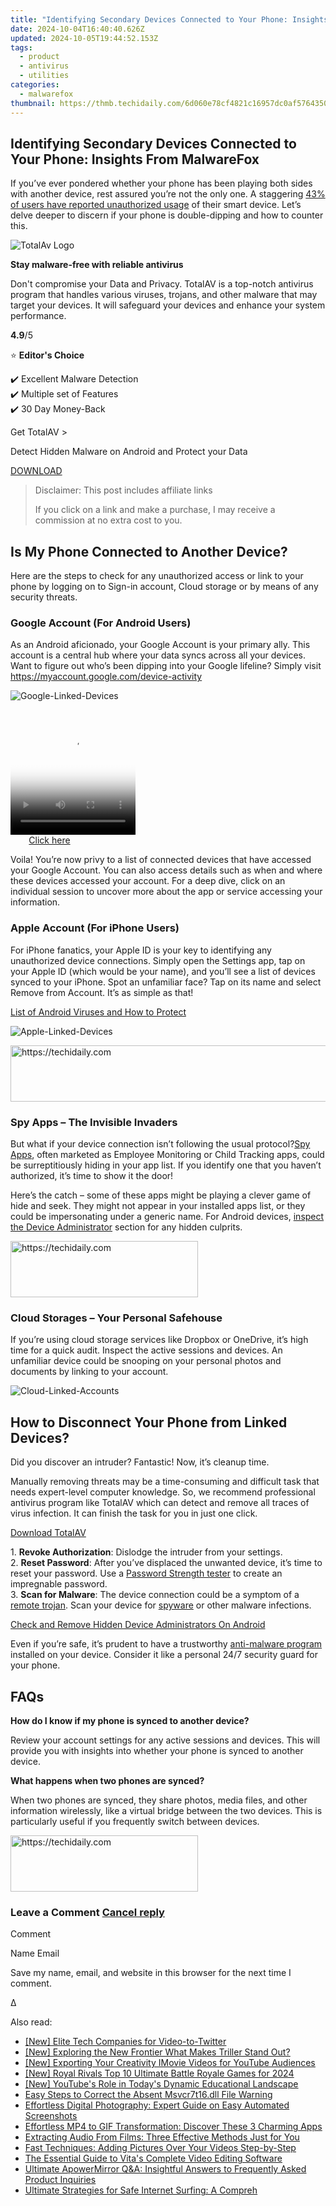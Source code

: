 ```yaml
---
title: "Identifying Secondary Devices Connected to Your Phone: Insights From MalwareFox"
date: 2024-10-04T16:40:40.626Z
updated: 2024-10-05T19:44:52.153Z
tags:
  - product
  - antivirus
  - utilities
categories:
  - malwarefox
thumbnail: https://thmb.techidaily.com/6d060e78cf4821c16957dc0af5764350800050d4c706e3284222e7ce2389a41f.jpg
---
```


## Identifying Secondary Devices Connected to Your Phone: Insights From MalwareFox

If you’ve ever pondered whether your phone has been playing both sides with another device, rest assured you’re not the only one. A staggering [43% of users have reported unauthorized usage](https://obj.umiacs.umd.edu/ieeesp23/Misuse%5FSH%5FDevices.pdf) of their smart device. Let’s delve deeper to discern if your phone is double-dipping and how to counter this.

![TotalAv Logo](https://www.malwarefox.com/wp-content/uploads/2024/02/totalav-svg.webp "totalav-svg")

**Stay malware-free with reliable antivirus**

Don't compromise your Data and Privacy. TotalAV is a top-notch antivirus program that handles various viruses, trojans, and other malware that may target your devices. It will safeguard your devices and enhance your system performance.

**4.9**/5

⭐ **Editor's Choice**

✔️ Excellent Malware Detection  
✔️ Multiple set of Features  
✔️ 30 Day Money-Back

[](https://tools.techidaily.com/malwarefox/products/) Get TotalAV > 

Detect Hidden Malware on Android and Protect your Data

[DOWNLOAD](https://tools.techidaily.com/malwarefox/products/) 

>  Disclaimer: This post includes affiliate links
>
>  If you click on a link and make a purchase, I may receive a commission at no extra cost to you.
>

## Is My Phone Connected to Another Device?

Here are the steps to check for any unauthorized access or link to your phone by logging on to Sign-in account, Cloud storage or by means of any security threats.

### Google Account (For Android Users)

As an Android aficionado, your Google Account is your primary ally. This account is a central hub where your data syncs across all your devices. Want to figure out who’s been dipping into your Google lifeline? Simply visit <https://myaccount.google.com/device-activity>

![](https://www.malwarefox.com/wp-content/uploads/2024/01/Google-Linked-Devices.webp "Google-Linked-Devices")

<!-- affiliate ads begin -->
<span id="1374820">
					<video width="200" height="200" style="cursor:pointer"
           poster="//a.impactradius-go.com/display-clicktoplayimage/1374820.png"
           onclick="if(!this.playClicked){this.play();this.setAttribute('controls',true);this.playClicked=true;}">
	   <source src="//a.impactradius-go.com/display-ad/15852-1374820">
	   <img src="//a.impactradius-go.com/display-clicktoplayimage/1374820.png" style="border: none; height: 100%; width: 100%; object-fit: contain">
	</video>
	<div style="width:125px;text-align:center"><a href="javascript:window.open(decodeURIComponent('https%3A%2F%2Fthefitville.pxf.io%2Fc%2F5597632%2F1374820%2F15852'), '_blank');void(0);">Click here</a></div>
</span>
<img height="0" width="0" src="https://imp.pxf.io/i/5597632/1374820/15852" style="position:absolute;visibility:hidden;" border="0" />
<!-- affiliate ads end -->

Voila! You’re now privy to a list of connected devices that have accessed your Google Account. You can also access details such as when and where these devices accessed your account. For a deep dive, click on an individual session to uncover more about the app or service accessing your information.

### Apple Account (For iPhone Users)

For iPhone fanatics, your Apple ID is your key to identifying any unauthorized device connections. Simply open the Settings app, tap on your Apple ID (which would be your name), and you’ll see a list of devices synced to your iPhone. Spot an unfamiliar face? Tap on its name and select Remove from Account. It’s as simple as that!

[List of Android Viruses and How to Protect](https://tools.techidaily.com/malwarefox/products/)

![](https://www.malwarefox.com/wp-content/uploads/2024/01/Apple-Linked-Devices.webp "Apple-Linked-Devices")

<!-- affiliate ads begin -->
<a href="https://aligracehair.sjv.io/c/5597632/1997648/19272" target="_top" id="1997648">
  <img src="//a.impactradius-go.com/display-ad/19272-1997648" border="0" alt="https://techidaily.com" width="728" height="90"/>
</a>
<img height="0" width="0" src="https://aligracehair.sjv.io/i/5597632/1997648/19272" style="position:absolute;visibility:hidden;" border="0" />
<!-- affiliate ads end -->

### Spy Apps – The Invisible Invaders

But what if your device connection isn’t following the usual protocol?[Spy Apps](https://tools.techidaily.com/malwarefox/products/), often marketed as Employee Monitoring or Child Tracking apps, could be surreptitiously hiding in your app list. If you identify one that you haven’t authorized, it’s time to show it the door!

Here’s the catch – some of these apps might be playing a clever game of hide and seek. They might not appear in your installed apps list, or they could be impersonating under a generic name. For Android devices, [inspect the Device Administrator](https://tools.techidaily.com/malwarefox/products/) section for any hidden culprits.

<!-- affiliate ads begin -->
<a href="https://homestyler.sjv.io/c/5597632/1943648/22993" target="_top" id="1943648">
  <img src="//a.impactradius-go.com/display-ad/22993-1943648" border="0" alt="https://techidaily.com" width="300" height="90"/>
</a>
<img height="0" width="0" src="https://homestyler.sjv.io/i/5597632/1943648/22993" style="position:absolute;visibility:hidden;" border="0" />
<!-- affiliate ads end -->

### Cloud Storages – Your Personal Safehouse

If you’re using cloud storage services like Dropbox or OneDrive, it’s high time for a quick audit. Inspect the active sessions and devices. An unfamiliar device could be snooping on your personal photos and documents by linking to your account.

![](https://www.malwarefox.com/wp-content/uploads/2024/01/Cloud-Linked-Accounts.webp "Cloud-Linked-Accounts")

## How to Disconnect Your Phone from Linked Devices?

Did you discover an intruder? Fantastic! Now, it’s cleanup time.

Manually removing threats may be a time-consuming and difficult task that needs expert-level computer knowledge. So, we recommend professional antivirus program like TotalAV which can detect and remove all traces of virus infection. It can finish the task for you in just one click.

[Download TotalAV](https://tools.techidaily.com/malwarefox/products/)

1\. **Revoke Authorization**: Dislodge the intruder from your settings.  
2\. **Reset Password**: After you’ve displaced the unwanted device, it’s time to reset your password. Use a [Password Strength tester](https://tools.techidaily.com/malwarefox/products/) to create an impregnable password.  
3\. **Scan for Malware**: The device connection could be a symptom of a [remote trojan](https://tools.techidaily.com/malwarefox/products/). Scan your device for [spyware](https://tools.techidaily.com/malwarefox/products/) or other malware infections.

[Check and Remove Hidden Device Administrators On Android](https://tools.techidaily.com/malwarefox/products/)

Even if you’re safe, it’s prudent to have a trustworthy [anti-malware program](https://tools.techidaily.com/malwarefox/products/) installed on your device. Consider it like a personal 24/7 security guard for your phone.

## FAQs

**How do I know if my phone is synced to another device?** 

Review your account settings for any active sessions and devices. This will provide you with insights into whether your phone is synced to another device.

**What happens when two phones are synced?** 

When two phones are synced, they share photos, media files, and other information wirelessly, like a virtual bridge between the two devices. This is particularly useful if you frequently switch between devices.

<!-- affiliate ads begin -->
<a href="https://aligracehair.sjv.io/c/5597632/2016129/19272" target="_top" id="2016129">
  <img src="//a.impactradius-go.com/display-ad/19272-2016129" border="0" alt="https://techidaily.com" width="300" height="90"/>
</a>
<img height="0" width="0" src="https://aligracehair.sjv.io/i/5597632/2016129/19272" style="position:absolute;visibility:hidden;" border="0" />
<!-- affiliate ads end -->

### Leave a Comment [Cancel reply](https://tools.techidaily.com/malwarefox/products/)

Comment

Name Email 

Save my name, email, and website in this browser for the next time I comment.

Δ

<ins class="adsbygoogle"
     style="display:block"
     data-ad-format="autorelaxed"
     data-ad-client="ca-pub-7571918770474297"
     data-ad-slot="1223367746"></ins>

<ins class="adsbygoogle"
     style="display:block"
     data-ad-client="ca-pub-7571918770474297"
     data-ad-slot="8358498916"
     data-ad-format="auto"
     data-full-width-responsive="true"></ins>

<span class="atpl-alsoreadstyle">Also read:</span>
<div><ul>
<li><a href="https://article-helps.techidaily.com/new-elite-tech-companies-for-video-to-twitter/"><u>[New] Elite Tech Companies for Video-to-Twitter</u></a></li>
<li><a href="https://fox-direct.techidaily.com/new-exploring-the-new-frontier-what-makes-triller-stand-out/"><u>[New] Exploring the New Frontier What Makes Triller Stand Out?</u></a></li>
<li><a href="https://youtube-sure.techidaily.com/xporting-your-creativity-imovie-videos-for-youtube-audiences/"><u>[New] Exporting Your Creativity IMovie Videos for YouTube Audiences</u></a></li>
<li><a href="https://digital-screen-recording.techidaily.com/new-royal-rivals-top-10-ultimate-battle-royale-games-for-2024/"><u>[New] Royal Rivals Top 10 Ultimate Battle Royale Games for 2024</u></a></li>
<li><a href="https://facebook-video-share.techidaily.com/new-youtubes-role-in-todays-dynamic-educational-landscape/"><u>[New] YouTube's Role in Today's Dynamic Educational Landscape</u></a></li>
<li><a href="https://technical-tips.techidaily.com/easy-steps-to-correct-the-absent-msvcr7t16dll-file-warning/"><u>Easy Steps to Correct the Absent Msvcr7t16.dll File Warning</u></a></li>
<li><a href="https://win-cloud.techidaily.com/effortless-digital-photography-expert-guide-on-easy-automated-screenshots/"><u>Effortless Digital Photography: Expert Guide on Easy Automated Screenshots</u></a></li>
<li><a href="https://win-cloud.techidaily.com/effortless-mp4-to-gif-transformation-discover-these-3-charming-apps/"><u>Effortless MP4 to GIF Transformation: Discover These 3 Charming Apps</u></a></li>
<li><a href="https://win-cloud.techidaily.com/extracting-audio-from-films-three-effective-methods-just-for-you/"><u>Extracting Audio From Films: Three Effective Methods Just for You</u></a></li>
<li><a href="https://win-cloud.techidaily.com/fast-techniques-adding-pictures-over-your-videos-step-by-step/"><u>Fast Techniques: Adding Pictures Over Your Videos Step-by-Step</u></a></li>
<li><a href="https://extra-hints.techidaily.com/the-essential-guide-to-vitas-complete-video-editing-software/"><u>The Essential Guide to Vita's Complete Video Editing Software</u></a></li>
<li><a href="https://win-cloud.techidaily.com/ultimate-apowermirror-qanda-insightful-answers-to-frequently-asked-product-inquiries/"><u>Ultimate ApowerMirror Q&A: Insightful Answers to Frequently Asked Product Inquiries</u></a></li>
<li><a href="https://win-cloud.techidaily.com/ultimate-strategies-for-safe-internet-surfing-a-compreh/"><u>Ultimate Strategies for Safe Internet Surfing: A Compreh</u></a></li>
</ul></div>


